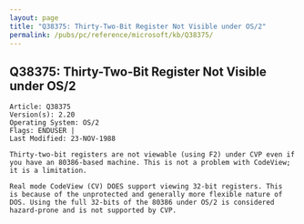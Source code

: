 ```yaml
---
layout: page
title: "Q38375: Thirty-Two-Bit Register Not Visible under OS/2"
permalink: /pubs/pc/reference/microsoft/kb/Q38375/
---
```


## Q38375: Thirty-Two-Bit Register Not Visible under OS/2

	Article: Q38375
	Version(s): 2.20
	Operating System: OS/2
	Flags: ENDUSER |
	Last Modified: 23-NOV-1988
	
	Thirty-two-bit registers are not viewable (using F2) under CVP even if
	you have an 80386-based machine. This is not a problem with CodeView;
	it is a limitation.
	
	Real mode CodeView (CV) DOES support viewing 32-bit registers. This
	is because of the unprotected and generally more flexible nature of
	DOS. Using the full 32-bits of the 80386 under OS/2 is considered
	hazard-prone and is not supported by CVP.
